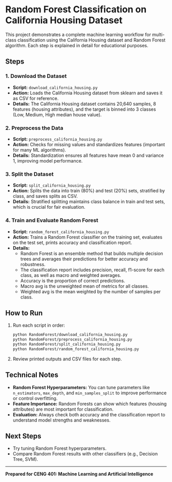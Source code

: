 # Random Forest Classification on California Housing Dataset

This project demonstrates a complete machine learning workflow for multi-class classification using the California Housing dataset and Random Forest algorithm. Each step is explained in detail for educational purposes.

## Steps

### 1. Download the Dataset

- **Script:** `download_california_housing.py`
- **Action:** Loads the California Housing dataset from sklearn and saves it as CSV for reference.
- **Details:** The California Housing dataset contains 20,640 samples, 8 features (housing attributes), and the target is binned into 3 classes (Low, Medium, High median house value).

### 2. Preprocess the Data

- **Script:** `preprocess_california_housing.py`
- **Action:** Checks for missing values and standardizes features (important for many ML algorithms).
- **Details:** Standardization ensures all features have mean 0 and variance 1, improving model performance.

### 3. Split the Dataset

- **Script:** `split_california_housing.py`
- **Action:** Splits the data into train (80%) and test (20%) sets, stratified by class, and saves splits as CSV.
- **Details:** Stratified splitting maintains class balance in train and test sets, which is crucial for fair evaluation.

### 4. Train and Evaluate Random Forest

- **Script:** `random_forest_california_housing.py`
- **Action:** Trains a Random Forest classifier on the training set, evaluates on the test set, prints accuracy and classification report.
- **Details:**
  - Random Forest is an ensemble method that builds multiple decision trees and averages their predictions for better accuracy and robustness.
  - The classification report includes precision, recall, f1-score for each class, as well as macro and weighted averages.
  - Accuracy is the proportion of correct predictions.
  - Macro avg is the unweighted mean of metrics for all classes.
  - Weighted avg is the mean weighted by the number of samples per class.

## How to Run

1. Run each script in order:
   ```bash
   python RandomForest/download_california_housing.py
   python RandomForest/preprocess_california_housing.py
   python RandomForest/split_california_housing.py
   python RandomForest/random_forest_california_housing.py
   ```
2. Review printed outputs and CSV files for each step.

## Technical Notes

- **Random Forest Hyperparameters:** You can tune parameters like `n_estimators`, `max_depth`, and `min_samples_split` to improve performance or control overfitting.
- **Feature Importance:** Random Forests can show which features (housing attributes) are most important for classification.
- **Evaluation:** Always check both accuracy and the classification report to understand model strengths and weaknesses.

## Next Steps

- Try tuning Random Forest hyperparameters.
- Compare Random Forest results with other classifiers (e.g., Decision Tree, SVM).

---

**Prepared for CENG 401: Machine Learning and Artificial Intelligence**
